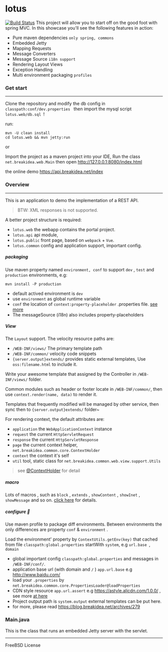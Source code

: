 
lotus
===
[![Build Status](https://travis-ci.org/mycoin/lotus.svg?branch=master)](https://travis-ci.org/mycoin/lotus)
This project will allow you to start off on the good foot with spring MVC. In this showcase you'll see the following features in action:

- Pure maven dependencies `only spring, commons`
- Embedded Jetty
- Mapping Requests
- Message Converters
- Message Source `i18n support`
- Rendering Layout Views
- Exception Handling
- Multi environment packaging `profiles`


### Get start
---
Clone the repository and modify the db config in `classpath:conf/dev.properties `  then import the mysql script `lotus.web/db.sql `!

run:

```shell
mvn -U clean install
cd lotus.web && mvn jetty:run
```

or

Import the project as a maven project into your IDE,  Run the class `net.breakidea.web.Main`
then open <http://127.0.0.1:8080/index.html>

the online demo https://api.breakidea.net/index

### Overview
---
This is an application to demo the implementation of a REST API.
> BTW: XML responses is not supported.

A better project structure is required:

- `lotus.web` the webapp contains the portal project.
- `lotus.api` api module, 
- `lotus.public` front  page, based on `webpack` + `Vue`.
- `lotus.common` config and application support, important config.

##### packaging

Use maven property named `environment, conf`  to  support `dev` , `test`  and `production` environments, e.g:

```
mvn install -P production
```

- default actived environment is `dev`
- use `environment` as global runtime variable
- `conf` the location of `context:property-placeholder` .properties file. [see more](https://github.com/mycoin/lotus/blob/master/pom.xml)
- The messageSource (i18n) also includes property-placeholders

#####  View

The `Layout` support. The velocity resource paths are:
- `/WEB-INF/views/` The primary template path
- `/WEB-INF/common/` velocity code snippets
- `{server.output}extends/` provides static external templates, Use `oss:filename.html` to include it. 

Write your awesome template that assigned by the Controller in `/WEB-INF/views/` folder. 

Common modules such as header or footer locate in `/WEB-INF/common/`, then use `context.render(name, data)` to render it.

Templates that frequently modified will be managed by other service, then sync then to `{server.output}extends/` folder~

For rendering context, the default attributes are:

- `application` the `WebApplicationContext` instance
- `request` the current `HttpServletRequest`
- `response` the current `HttpServletResponse`
- `page` the current context helper,  `net.breakidea.common.core.ContextHolder`
- `context` the context it's self
- `util` tool, static class for `net.breakidea.common.web.view.support.Utils`

> see [@ContextHolder](https://github.com/mycoin/lotus/blob/feature/spring/lotus.common/src/main/java/net/breakidea/common/web/view/support/ContextHolder.java) for detail

##### macro

Lots of macros , such as `block` ,  `extends` , `showContent` , `showInet` , `showMessage`  and so on. [click here](https://github.com/mycoin/lotus/blob/master/lotus.common/src/main/resources/modules/global.vm) for details.

##### configure 🌿

Use maven profile to package diff environments. Between environments the only differences are property `conf`  &  `environment` . 

Load the environment' property by `ContextUtils.getEnv(key)`  that cached from file `classpath:global.properties` startWith `system`, e.g `url.base `, `domain`

- global important config `classpath:global.properties` and messages in `/WEB-INF/conf/`.
- application base url (with domain and `/` ) `app.url.base`  e.g http://www.baidu.com/
- load your `.properties` by `net.breakidea.common.core.PropertiesLoader@loadProperties`
- CDN style resource `app.url.assert`  e.g https://astyle.alicdn.com/1.0.0/ , see more [at here](https://github.com/mycoin/lotus/blob/master/lotus.web/src/main/resources/global.properties) 
- Project output path is `system.output`  external templates can be put here.
- for more, please read https://blog.breakidea.net/archives/279



### Main.java

This is the class that runs an embedded Jetty server with the servlet. 

---

FreeBSD License
